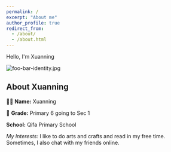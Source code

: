 ```yaml
---
permalink: /
excerpt: "About me"
author_profile: true
redirect_from: 
  - /about/
  - /about.html
---
```


Hello, I'm Xuanning

![foo-bar-identity.jpg](https://daviddhc20120601.github.io/academicpages.github.io/images/foo-bar-identity.jpg)

## About Xuanning

👩‍🏫 **Name:** Xuanning

🏫 **Grade:** Primary 6 going to Sec 1

 **School:** Qifa Primary School

 *My Interests:*
I like to do arts and crafts and read in my free time. Sometimes, I also chat with my friends online.



